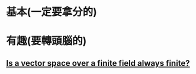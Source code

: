 # 基本(一定要拿分的)

# 有趣(要轉頭腦的)
## [Is a vector space over a finite field always finite?](https://math.stackexchange.com/questions/192325/is-a-vector-space-over-a-finite-field-always-finite)



